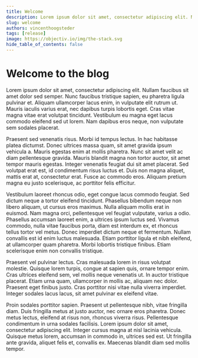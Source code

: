 ```yaml
---
title: Welcome
description: Lorem ipsum dolor sit amet, consectetur adipiscing elit. Nullam faucibus sit amet dolor sed semper. Nunc faucibus tristique sapien, eu pharetra ligula pulvinar et. Aliquam ullamcorper lacus enim, in vulputate elit rutrum ut. Mauris iaculis varius erat, nec dapibus turpis lobortis eget. Cras vitae magna vitae erat volutpat tincidunt. Vestibulum eu magna eget lacus commodo eleifend sed ut lorem. Nam dapibus eros neque, non vulputate sem sodales placerat.
slug: welcome
authors: vincenthoogsteder
tags: [release]
image: https://objectiv.io/img/the-stack.svg
hide_table_of_contents: false
---
```


# Welcome to the blog

Lorem ipsum dolor sit amet, consectetur adipiscing elit. Nullam faucibus sit amet dolor sed semper. Nunc faucibus tristique sapien, eu pharetra ligula pulvinar et. Aliquam ullamcorper lacus enim, in vulputate elit rutrum ut. Mauris iaculis varius erat, nec dapibus turpis lobortis eget. Cras vitae magna vitae erat volutpat tincidunt. Vestibulum eu magna eget lacus commodo eleifend sed ut lorem. Nam dapibus eros neque, non vulputate sem sodales placerat.

<!--truncate-->

Praesent sed venenatis risus. Morbi id tempus lectus. In hac habitasse platea dictumst. Donec ultrices massa quam, sit amet gravida ipsum vehicula a. Mauris egestas enim at mollis pharetra. Nunc sit amet velit ac diam pellentesque gravida. Mauris blandit magna non tortor auctor, sit amet tempor mauris egestas. Integer venenatis feugiat dui sit amet placerat. Sed volutpat erat est, id condimentum risus luctus et. Duis non magna aliquet, mattis erat at, consectetur erat. Fusce ac commodo eros. Aliquam pretium magna eu justo scelerisque, ac porttitor felis efficitur.

Vestibulum laoreet rhoncus odio, eget congue lacus commodo feugiat. Sed dictum neque a tortor eleifend tincidunt. Phasellus bibendum neque non libero aliquam, ut cursus eros maximus. Nulla aliquam mollis erat in euismod. Nam magna orci, pellentesque vel feugiat vulputate, varius a odio. Phasellus accumsan laoreet enim, a ultrices ipsum luctus sed. Vivamus commodo, nulla vitae faucibus porta, diam est interdum ex, et rhoncus tellus tortor vel metus. Donec imperdiet dictum neque et fermentum. Nullam convallis est id enim luctus malesuada. Etiam porttitor ligula et nibh eleifend, at ullamcorper quam pharetra. Morbi lobortis tristique finibus. Etiam scelerisque enim non convallis tristique.

Praesent vel pulvinar lectus. Cras malesuada lorem in risus volutpat molestie. Quisque lorem turpis, congue at sapien quis, ornare tempor enim. Cras ultrices eleifend sem, vel mollis neque venenatis ut. In auctor tristique placerat. Etiam urna quam, ullamcorper in mollis ac, aliquam nec dolor. Praesent eget finibus justo. Cras porttitor nisi vitae nulla viverra imperdiet. Integer sodales lacus lacus, sit amet pulvinar ex eleifend vitae.

Proin sodales porttitor sapien. Praesent ut pellentesque nibh, vitae fringilla diam. Duis fringilla metus at justo auctor, nec ornare eros pharetra. Donec metus lectus, eleifend at risus non, rhoncus viverra risus. Pellentesque condimentum in urna sodales facilisis. Lorem ipsum dolor sit amet, consectetur adipiscing elit. Integer cursus magna at nisl lacinia vehicula. Quisque metus lorem, accumsan in commodo in, ultrices sed est. Ut fringilla ante gravida, aliquet felis et, convallis ex. Maecenas blandit diam sed mollis tempor.
